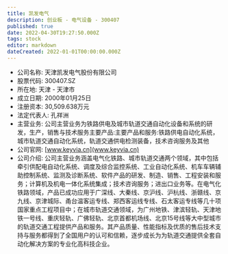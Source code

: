 ```yaml
---
title: 凯发电气
description: 创业板 - 电气设备 - 300407
published: true
date: 2022-04-30T19:27:50.000Z
tags: stock
editor: markdown
dateCreated: 2022-01-01T00:00:00.000Z
---
```


- 公司名称: 天津凯发电气股份有限公司
- 股票代码: 300407.SZ
- 所在地: 天津 - 天津市
- 成立日期: 2000年01月25日
- 注册资本: 30,509.638万元
- 法定代表人: 孔祥洲
- 主营业务: 公司主营业务为铁路供电及城市轨道交通自动化设备和系统的研发，生产，销售与技术服务主要产品:主要产品和服务:铁路供电自动化系统，城市轨道交通自动化系统，轨道交通供电检测装备，技术咨询服务及其他
- 公司官网: [www.keyvia.cn](www.keyvia.cn)
- 公司介绍: 公司主营业务涵盖电气化铁路、城市轨道交通两个领域，其中包括牵引供配电自动化系统、调度及综合监控系统、工业自动化系统、机车车辆辅助控制系统、监测及诊断系统、软件产品的研发、制造、销售、工程安装和服务；计算机及机电一体化系统集成；技术咨询服务；进出口业务等。在电气化铁路领域，产品已成功应用于广深线、大秦线、京沪线、沪杭线、浙赣线、京九线、京津城际、甬台温客运专线、郑西客运线专线、石太客运专线等几十项国家重点工程项目中；在城市轨道交通领域，为广州地铁、津滨轻轨、天津地铁一号线、重庆轻轨、广佛轻轨、北京首都机场线、北京15号线等大中型城市的轨道交通工程提供产品和服务。其产品质量、性能指标及优质的售后技术支持与服务都得到了全国用户的认可和信赖，逐步成长为为轨道交通提供全套自动化解决方案的专业化高科技企业。



